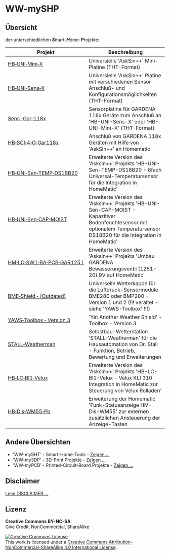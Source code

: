 # WW-mySHP

## Übersicht

der unterschiedlichen <b>_S_</b>mart-<b>_H_</b>ome-<b>_P_</b>rojekte:

 | **Projekt** | **Beschreibung** |
 | --- | --- |
 | [HB‑UNI‑Mini‑X](./SHP_HB-UNI-Mini-X/README.md "Zeigen ...") | Universielle 'AskSin++' Mini-Platine (THT-Format) |
 | [HB‑UNI‑Sens‑X](./SHP_HB-UNI-Sens-X/README.md "Zeigen ...") | Universielle 'AskSin++' Platine mit verschiedenen Sensor Anschluß- und Konfigurationsmöglichkeiten (THT-Format) |
 | [Sens-Gar‑118x](./SHP_Sens-Gar-118x/README.md "Zeigen ...") | Sensorplatine für GARDENA 118x Geräte zum Anschluß an 'HB-UNI-Sens-X' oder 'HB-UNI-Mini-X' (THT-Format) |
 | [HB‑SCI‑4‑O‑Gar118x](./SHP_HB-SCI-4-O-Gar118x/README.md "Zeigen ...") | Anschluß von GARDENA 118x Geräten mit Hilfe von 'AskSin++' an Homematic |
 | [HB‑UNI‑Sen‑TEMP‑DS18B20](./SHP_HB-UNI-Sen-TEMP-DS18B20/README.md "Zeigen ...") | Erweiterte Version des 'Asksin++' Projekts 'HB-UNI-Sen-TEMP-DS18B20 - 8fach Universal-Temperatursensor für die Integration in HomeMatic' |
 | [HB‑UNI‑Sen‑CAP‑MOIST](./SHP_HB-UNI-Sen-CAP-MOIST/README.md "Zeigen ...") | Erweiterte Version des 'Asksin++' Projekts 'HB-UNI-Sen-CAP-MOIST - Kapazitiver Bodenfeuchtesensor mit optionalem Temperatursensor DS18B20 für die Integration in HomeMatic' |
 | [HM‑LC‑SW1‑BA‑PCB‑GAR1251](./SHP_HM-LC-SW1-BA-PCB-GAR1251/README.md "Zeigen ...") | Erweiterte Version des 'Asksin++' Projekts 'Umbau GARDENA Bewässerungsventil (1251-20) 9V auf HomeMatic' |
 | [BME‑Shield&nbsp;‑&nbsp;(Outdated)](./SHP_BME-Shield/README.md "Zeigen ...") | Universelle Wetterkappe für die Luftdruck-Sensormodule BME280 oder BMP280 - Version 1 und 2 (!!! veraltet - siehe 'YAWS-Toolbox' !!!) |
 | [YAWS‑Toolbox&nbsp;‑&nbsp;Version&nbsp;3](./SHP_YAWS/README.md "Zeigen ...") | 'Yet Another Weather Shield' - Toolbox - Version 3 |
 | [STALL‑Weatherman](./SHP_Weatherman/README.md "Zeigen ...") | Selbstbau-Wetterstation 'STALL-Weatherman' für die Hausautomation von Dr. Stall - Funktion, Betrieb, Bewertung und Erweiterungen |
 | [HB‑LC‑Bl1‑Velux](./SHP_HB-LC-BL1-Velux-KLI310/README.md "Zeigen ...") | Erweiterte Version des 'Asksin++' Projekts 'HB-LC-Bl1-Velux - Velux KLI 310 Integration in HomeMatic zur Steuerung von Velux Rolladen' |
 | [HB‑Dis‑WM55‑Pb](./SHP_HB-Dis-WM55-Pb/README.md "Zeigen ...") | Erweiterung der Homematic 'Funk-Statusanzeige HM-Dis-WM55' zur externen zusätzlichen Ansteuerung der Anzeige-Tasten |

## Andere Übersichten
- 'WW-mySHT' - Smart-Home-Tools - [Zeigen ...](https://github.com/wolwin/WW-mySHT/blob/master/README.md)
- 'WW-my3DP' - 3D-Print Projekte - [Zeigen ...](https://github.com/wolwin/WW-my3DP/blob/master/README.md)
- 'WW-myPCB' - Printed-Circuit-Board Projekte - [Zeigen ...](https://github.com/wolwin/WW-myPCB/blob/master/README.md)

## Disclaimer
[Lese DISCLAIMER ...](DISCLAIMER.md "Lesen ...")

## Lizenz

**Creative Commons BY-NC-SA**<br>
Give Credit, NonCommercial, ShareAlike

<a rel="license" href="http://creativecommons.org/licenses/by-nc-sa/4.0/"><img alt="Creative Commons License" style="border-width:0" src="https://i.creativecommons.org/l/by-nc-sa/4.0/88x31.png" /></a><br />This work is licensed under a <a rel="license" href="http://creativecommons.org/licenses/by-nc-sa/4.0/">Creative Commons Attribution-NonCommercial-ShareAlike 4.0 International License</a>.
